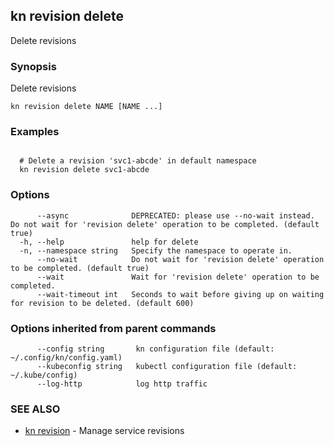 ## kn revision delete

Delete revisions

### Synopsis

Delete revisions

```
kn revision delete NAME [NAME ...]
```

### Examples

```

  # Delete a revision 'svc1-abcde' in default namespace
  kn revision delete svc1-abcde
```

### Options

```
      --async              DEPRECATED: please use --no-wait instead. Do not wait for 'revision delete' operation to be completed. (default true)
  -h, --help               help for delete
  -n, --namespace string   Specify the namespace to operate in.
      --no-wait            Do not wait for 'revision delete' operation to be completed. (default true)
      --wait               Wait for 'revision delete' operation to be completed.
      --wait-timeout int   Seconds to wait before giving up on waiting for revision to be deleted. (default 600)
```

### Options inherited from parent commands

```
      --config string       kn configuration file (default: ~/.config/kn/config.yaml)
      --kubeconfig string   kubectl configuration file (default: ~/.kube/config)
      --log-http            log http traffic
```

### SEE ALSO

* [kn revision](kn_revision.md)	 - Manage service revisions

